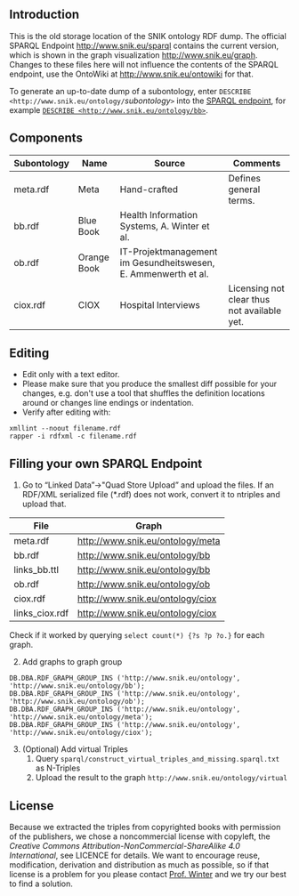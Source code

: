 ## Introduction
This is the old storage location of the SNIK ontology RDF dump. The official SPARQL Endpoint http://www.snik.eu/sparql contains the current version, which is shown in the graph visualization http://www.snik.eu/graph. Changes to these files here will not influence the contents of the SPARQL endpoint, use the OntoWiki at http://www.snik.eu/ontowiki for that.

To generate an up-to-date dump of a subontology, enter `DESCRIBE <http://www.snik.eu/ontology/`*subontology*`>` into the [SPARQL endpoint](http://www.snik.eu/sparql), for example [`DESCRIBE <http://www.snik.eu/ontology/bb>`](http://www.snik.eu/sparql?default-graph-uri=&query=DESCRIBE+%3Chttp%3A%2F%2Fwww.snik.eu%2Fontology%2Fbb%3E&should-sponge=&format=application%2Frdf%2Bxml&timeout=0&debug=on).

## Components

| Subontology | Name | Source | Comments |
|---|---|-----|---|
|meta.rdf	|Meta	| Hand-crafted |	Defines general terms. |
|bb.rdf		|Blue Book | Health Information Systems, A. Winter et al. |
|ob.rdf		|Orange Book |IT-Projektmanagement im Gesundheitswesen, E. Ammenwerth et al. ||
|ciox.rdf	| CIOX | Hospital Interviews | Licensing not clear thus not available yet. |

## Editing

* Edit only with a text editor.
* Please make sure that you produce the smallest diff possible for your changes, e.g. don't use a tool that shuffles the definition locations around or changes line endings or indentation.
* Verify after editing with:
```
xmllint --noout filename.rdf
rapper -i rdfxml -c filename.rdf
````

## Filling your own SPARQL Endpoint

1. Go to “Linked Data”->"Quad Store Upload” and upload the files. If an RDF/XML serialized file (*.rdf) does not work, convert it to ntriples and upload that.

|File| Graph|
|---|----|
|meta.rdf	|http://www.snik.eu/ontology/meta|
|bb.rdf 	|http://www.snik.eu/ontology/bb|
|links_bb.ttl |	http://www.snik.eu/ontology/bb|
|ob.rdf 	|http://www.snik.eu/ontology/ob|
|ciox.rdf |	http://www.snik.eu/ontology/ciox|
|links_ciox.rdf |	http://www.snik.eu/ontology/ciox|

Check if it worked by querying `select count(*) {?s ?p ?o.}` for each graph.

2. Add graphs to graph group

```
DB.DBA.RDF_GRAPH_GROUP_INS ('http://www.snik.eu/ontology', 'http://www.snik.eu/ontology/bb');
DB.DBA.RDF_GRAPH_GROUP_INS ('http://www.snik.eu/ontology', 'http://www.snik.eu/ontology/ob');
DB.DBA.RDF_GRAPH_GROUP_INS ('http://www.snik.eu/ontology', 'http://www.snik.eu/ontology/meta');
DB.DBA.RDF_GRAPH_GROUP_INS ('http://www.snik.eu/ontology', 'http://www.snik.eu/ontology/ciox');
```

3. (Optional) Add virtual Triples
   1. Query `sparql/construct_virtual_triples_and_missing.sparql.txt` as N-Triples
   2. Upload the result to the graph `http://www.snik.eu/ontology/virtual`

## License
Because we extracted the triples from copyrighted books with permission of the publishers, we chose a noncommercial license with copyleft, the *Creative Commons Attribution-NonCommercial-ShareAlike 4.0 International*, see LICENCE for details.
We want to encourage reuse, modification, derivation and distribution as much as possible, so if that license is a problem for you please contact [Prof. Winter](www.people.imise.uni-leipzig.de/alfred.winter) and we try our best to find a solution.

